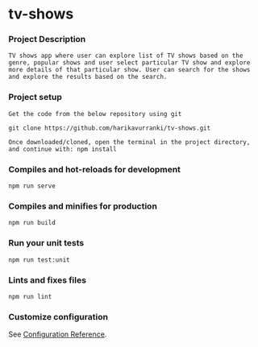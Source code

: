 # tv-shows

### Project Description
```
TV shows app where user can explore list of TV shows based on the genre, popular shows and user select particular TV show and explore more details of that particular show. User can search for the shows and explore the results based on the search. 
```
### Project setup
```
Get the code from the below repository using git

git clone https://github.com/harikavurranki/tv-shows.git

Once downloaded/cloned, open the terminal in the project directory, and continue with: npm install
```
### Compiles and hot-reloads for development
```
npm run serve
```

### Compiles and minifies for production
```
npm run build
```

### Run your unit tests
```
npm run test:unit
```

### Lints and fixes files
```
npm run lint
```

### Customize configuration
See [Configuration Reference](https://cli.vuejs.org/config/).
